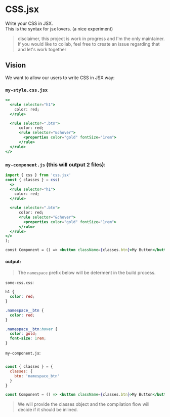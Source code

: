 # CSS.jsx

Write your CSS in JSX.\
This is the syntax for jsx lovers. (a nice experiment)

> disclaimer, this project is work in progress and I'm the only maintainer. If you would like to collab, feel free to create an issue regarding that and let's work together

## Vision

We want to allow our users to write CSS in JSX way:

### `my-style.css.jsx`

```jsx
<>
  <rule selector="h1">
    color: red;
  </rule>

  <rule selector=".btn">
      color: red;
      <rule selector="&:hover">
        <properties color="gold" fontSize="1rem">
      </rule>
  </rule>
</>
```


### `my-component.js` (this will output 2 files):
```jsx
import { css } from 'css.jsx'
const { classes } = css(
  <>
  <rule selector="h1">
    color: red;
  </rule>

  <rule selector=".btn">
      color: red;
      <rule selector="&:hover">
        <properties color="gold" fontSize="1rem">
      </rule>
  </rule>
</>
);

const Component = () => <button className={classes.btn}>My Button</button>
```

#### output:
 
> The `namespace` prefix below will be determent in the build process.

`some-css.css`:
```css
h1 {
  color: red;
}

.namespace__btn {
  color: red;
}

.namespace__btn:hover {
  color: gold;
  font-size: 1rem;
}
```

`my-component.js`:
```jsx

const { classes } = {
  classes: {
    btn: 'namespace_btn'
  }
}

const Component = () => <button className={classes.btn}>My Button</button>
```

> We will provide the classes object and the compilation flow will decide if it should be inlined.
